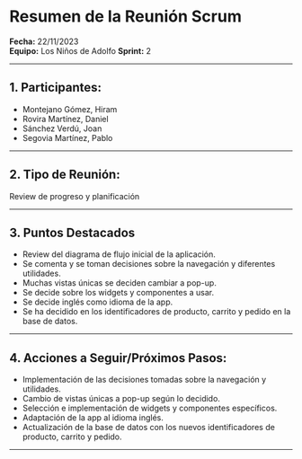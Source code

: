 # Resumen de la Reunión Scrum
**Fecha:**      22/11/2023  
**Equipo:**     Los Niños de Adolfo 
**Sprint:**     2  

---

## 1. Participantes:
- Montejano Gómez, Hiram
- Rovira Martínez, Daniel
- Sánchez Verdú, Joan
- Segovia Martínez, Pablo

---

## 2. Tipo de Reunión:
Review de progreso y planificación

---

## 3. Puntos Destacados
- Review del diagrama de flujo inicial de la aplicación.
- Se comenta y se toman decisiones sobre la navegación y diferentes utilidades.
- Muchas vistas únicas se deciden cambiar a pop-up.
- Se decide sobre los widgets y componentes a usar.
- Se decide inglés como idioma de la app.
- Se ha decidido en los identificadores de producto, carrito y pedido en la base de datos.

---

## 4. Acciones a Seguir/Próximos Pasos:
- Implementación de las decisiones tomadas sobre la navegación y utilidades.
- Cambio de vistas únicas a pop-up según lo decidido.
- Selección e implementación de widgets y componentes específicos.
- Adaptación de la app al idioma inglés.
- Actualización de la base de datos con los nuevos identificadores de producto, carrito y pedido.

---